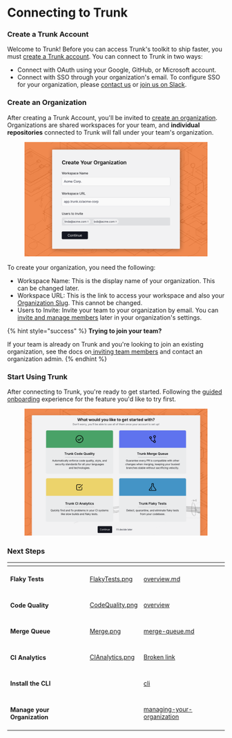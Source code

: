 # Connecting to Trunk

### Create a Trunk Account

Welcome to Trunk! Before you can access Trunk's toolkit to ship faster, you must [create a Trunk account](https://app.trunk.io/signup). You can connect to Trunk in two ways:

* Connect with OAuth using your Google, GitHub, or Microsoft account.
* Connect with SSO through your organization's email. To configure SSO for your organization, please [contact us](mailto:support@trunk.io) or [join us on Slack](https://slack.trunk.io/).

### Create an Organization

After creating a Trunk Account, you'll be invited to [create an organization](https://app.trunk.io/onboarding). Organizations are shared workspaces for your team, and **individual repositories** connected to Trunk will fall under your team's organization.

<figure><picture><source srcset="../.gitbook/assets/onboarding-create-org-dark.png" media="(prefers-color-scheme: dark)"><img src="../.gitbook/assets/onboarding-create-org-light.png" alt=""></picture><figcaption></figcaption></figure>

To create your organization, you need the following:

* Workspace Name: This is the display name of your organization. This can be changed later.
* Workspace URL: This is the link to access your workspace and also your [Organization Slug](managing-your-organization/#slug). This cannot be changed.
* Users to Invite: Invite your team to your organization by email. You can[ invite and manage members](managing-your-organization/#inviting-team-members) later in your organization's settings.

{% hint style="success" %}
**Trying to join your team?**

If your team is already on Trunk and you're looking to join an existing organization, see the docs on[ inviting team members](managing-your-organization/#inviting-team-members) and contact an organization admin.&#x20;
{% endhint %}

### Start Using Trunk

After connecting to Trunk, you're ready to get started. Following the [guided onboarding](https://app.trunk.io/onboarding) experience for the feature you'd like to try first.

<figure><picture><source srcset="../.gitbook/assets/onboarding-pick-product-dark.png" media="(prefers-color-scheme: dark)"><img src="../.gitbook/assets/onboarding-pick-product-light.png" alt=""></picture><figcaption></figcaption></figure>

### Next Steps

<table data-card-size="large" data-view="cards"><thead><tr><th></th><th data-hidden data-card-cover data-type="files"></th><th data-hidden data-card-target data-type="content-ref"></th></tr></thead><tbody><tr><td><h4>Flaky Tests</h4></td><td><a href="../.gitbook/assets/FlakyTests.png">FlakyTests.png</a></td><td><a href="../flaky-tests/overview.md">overview.md</a></td></tr><tr><td><h4>Code Quality</h4></td><td><a href="../.gitbook/assets/CodeQuality.png">CodeQuality.png</a></td><td><a href="../code-quality/overview/">overview</a></td></tr><tr><td><h4>Merge Queue</h4></td><td><a href="../.gitbook/assets/Merge.png">Merge.png</a></td><td><a href="../merge-queue/merge-queue.md">merge-queue.md</a></td></tr><tr><td><h4>CI Analytics</h4></td><td><a href="../.gitbook/assets/CIAnalytics.png">CIAnalytics.png</a></td><td><a href="broken-reference">Broken link</a></td></tr><tr><td><h4>Install the CLI</h4></td><td></td><td><a href="../references/cli/">cli</a></td></tr><tr><td><h4>Manage your Organization</h4></td><td></td><td><a href="managing-your-organization/">managing-your-organization</a></td></tr></tbody></table>

